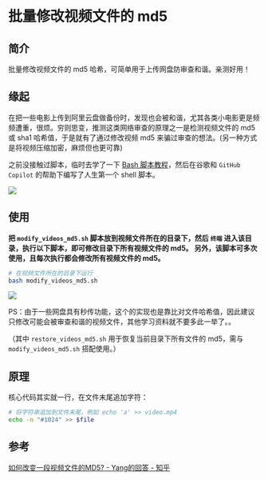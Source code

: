 # 批量修改视频文件的 md5

## 简介

批量修改视频文件的 md5 哈希，可简单用于上传网盘防审查和谐。亲测好用！

## 缘起

在把一些电影上传到阿里云盘做备份时，发现也会被和谐，尤其各类小电影更是频频遭重，很烦。穷则思变，推测这类网络审查的原理之一是检测视频文件的 md5 或 sha1 哈希值，于是就有了通过修改视频 md5 来骗过审查的想法。(另一种方式是将视频压缩加密，麻烦但也更可靠)

之前没接触过脚本，临时去学了一下 [Bash 脚本教程](https://wangdoc.com/bash/intro.html)，然后在谷歌和 `GitHub Copilot` 的帮助下编写了人生第一个 shell 脚本。

![](https://tva1.sinaimg.cn/large/e6c9d24egy1h1ioyvdjpbj21c00u040d.jpg)

## 使用

**把 `modify_videos_md5.sh` 脚本放到视频文件所在的目录下，然后 `终端` 进入该目录，执行以下脚本，即可修改目录下所有视频文件的 md5。 另外，该脚本可多次使用，且每次执行都会修改所有视频文件的 md5。**

```bash
# 在视频文件所在的目录下运行
bash modify_videos_md5.sh
```

![](https://tva1.sinaimg.cn/large/e6c9d24egy1h1iv9r7db9j21ac0u0n13.jpg)

PS：由于一些网盘具有秒传功能，这个的实现也是靠比对文件哈希值，因此建议只修改可能会被审查和谐的视频文件，其他学习资料就不要多此一举了。。

（其中 `restore_videos_md5.sh` 用于恢复当前目录下所有文件的 md5，需与 `modify_videos_md5.sh` 搭配使用。）

## 原理

核心代码其实就一行，在文件末尾追加字符：

```bash
# 将字符串追加到文件末尾，例如 echo 'a' >> video.mp4
echo -n "#1024" >> $file
```



## 参考

[如何改变一段视频文件的MD5? - Yang的回答 - 知乎](https://www.zhihu.com/question/25378331/answer/80903615)
